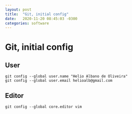 ```yaml
---
layout: post
title:  "Git, initial config"
date:   2020-11-20 08:45:03 -0300
categories: software
---
```


# Git, initial config

## User

```shell
git config --global user.name "Helio Albano de Oliveira"
git config --global user.email helioalb@gmail.com
```

## Editor

```shell
git config --global core.editor vim
```
